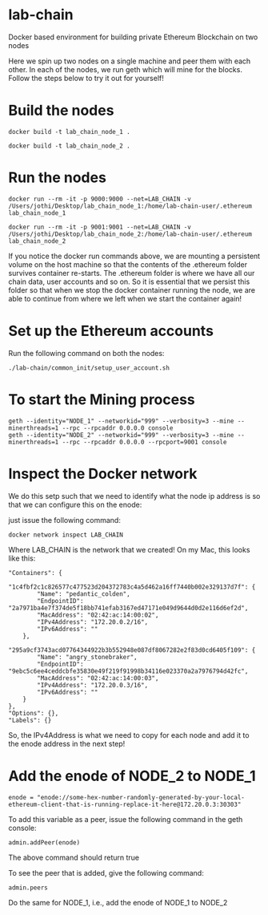 # lab-chain
Docker based environment for building private Ethereum Blockchain on two nodes

Here we spin up two nodes on a single machine and peer them with each other. In each of the nodes, we run geth which will mine for the blocks. Follow the steps below to try it out for yourself!

# Build the nodes
```
docker build -t lab_chain_node_1 .

docker build -t lab_chain_node_2 .
```

# Run the nodes
```
docker run --rm -it -p 9000:9000 --net=LAB_CHAIN -v /Users/jothi/Desktop/lab_chain_node_1:/home/lab-chain-user/.ethereum lab_chain_node_1

docker run --rm -it -p 9001:9001 --net=LAB_CHAIN -v /Users/jothi/Desktop/lab_chain_node_2:/home/lab-chain-user/.ethereum lab_chain_node_2
```

If you notice the docker run commands above, we are mounting a persistent volume on the host machine so that the contents of the .ethereum folder survives container re-starts. The .ethereum folder is where we have all our chain data, user accounts and so on. So it is essential that we persist this folder so that when we stop the docker container running the node, we are able to continue from where we left when we start the container again!

# Set up the Ethereum accounts

Run the following command on both the nodes:

```
./lab-chain/common_init/setup_user_account.sh
```

# To start the Mining process

```
geth --identity="NODE_1" --networkid="999" --verbosity=3 --mine --minerthreads=1 --rpc --rpcaddr 0.0.0.0 console
geth --identity="NODE_2" --networkid="999" --verbosity=3 --mine --minerthreads=1 --rpc --rpcaddr 0.0.0.0 --rpcport=9001 console
```

# Inspect the Docker network 

We do this setp such that we need to identify what the node ip address is so that we can configure this on the enode:

just issue the following command:

```
docker network inspect LAB_CHAIN
```

Where LAB_CHAIN is the network that we created! On my Mac, this looks like this:

```
"Containers": {
    "1c4fbf2c1c826577c477523d204372783c4a5d462a16ff7440b002e329137d7f": {
        "Name": "pedantic_colden",
        "EndpointID": "2a7971ba4e7f374de5f18bb741efab3167ed47171e049d9644d0d2e116d6ef2d",
        "MacAddress": "02:42:ac:14:00:02",
        "IPv4Address": "172.20.0.2/16",
        "IPv6Address": ""
    },
    "295a9cf3743acd07764344922b3b552948e087df8067282e2f83d0cd6405f109": {
        "Name": "angry_stonebraker",
        "EndpointID": "9ebc5c6ee4ceddcbfe35830e49f219f91998b34116e023370a2a7976794d42fc",
        "MacAddress": "02:42:ac:14:00:03",
        "IPv4Address": "172.20.0.3/16",
        "IPv6Address": ""
    }
},
"Options": {},
"Labels": {}
```
        
So, the IPv4Address is what we need to copy for each node and add it to the enode address in the next step!

# Add the enode of NODE_2 to NODE_1

```
enode = "enode://some-hex-number-randomly-generated-by-your-local-ethereum-client-that-is-running-replace-it-here@172.20.0.3:30303"
```

To add this variable as a peer, issue the following command in the geth console:

```
admin.addPeer(enode)
```
The above command should return true

To see the peer that is added, give the following command:

```
admin.peers
```

Do the same for NODE_1, i.e., add the enode of NODE_1 to NODE_2
